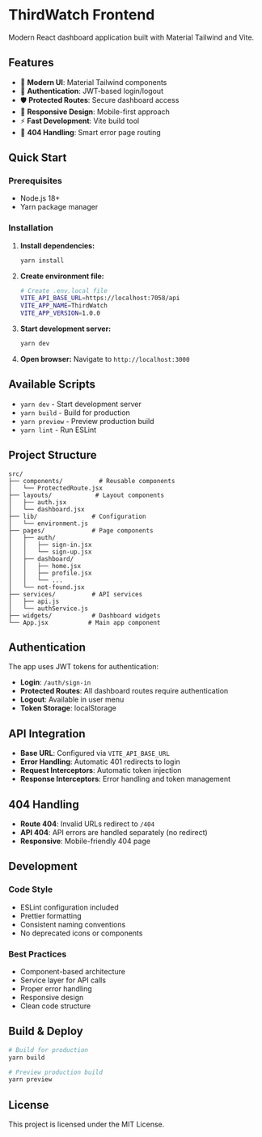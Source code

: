 # ThirdWatch Frontend

Modern React dashboard application built with Material Tailwind and Vite.

## Features

- 🎨 **Modern UI**: Material Tailwind components
- 🔐 **Authentication**: JWT-based login/logout
- 🛡️ **Protected Routes**: Secure dashboard access
- 📱 **Responsive Design**: Mobile-first approach
- ⚡ **Fast Development**: Vite build tool
- 🎯 **404 Handling**: Smart error page routing

## Quick Start

### Prerequisites

- Node.js 18+ 
- Yarn package manager

### Installation

1. **Install dependencies:**
   ```bash
   yarn install
   ```

2. **Create environment file:**
   ```bash
   # Create .env.local file
   VITE_API_BASE_URL=https://localhost:7058/api
   VITE_APP_NAME=ThirdWatch
   VITE_APP_VERSION=1.0.0
   ```

3. **Start development server:**
   ```bash
   yarn dev
   ```

4. **Open browser:**
   Navigate to `http://localhost:3000`

## Available Scripts

- `yarn dev` - Start development server
- `yarn build` - Build for production
- `yarn preview` - Preview production build
- `yarn lint` - Run ESLint

## Project Structure

```
src/
├── components/          # Reusable components
│   └── ProtectedRoute.jsx
├── layouts/            # Layout components
│   ├── auth.jsx
│   └── dashboard.jsx
├── lib/               # Configuration
│   └── environment.js
├── pages/             # Page components
│   ├── auth/
│   │   ├── sign-in.jsx
│   │   └── sign-up.jsx
│   ├── dashboard/
│   │   ├── home.jsx
│   │   ├── profile.jsx
│   │   └── ...
│   └── not-found.jsx
├── services/          # API services
│   ├── api.js
│   └── authService.js
├── widgets/           # Dashboard widgets
└── App.jsx           # Main app component
```

## Authentication

The app uses JWT tokens for authentication:

- **Login**: `/auth/sign-in`
- **Protected Routes**: All dashboard routes require authentication
- **Logout**: Available in user menu
- **Token Storage**: localStorage

## API Integration

- **Base URL**: Configured via `VITE_API_BASE_URL`
- **Error Handling**: Automatic 401 redirects to login
- **Request Interceptors**: Automatic token injection
- **Response Interceptors**: Error handling and token management

## 404 Handling

- **Route 404**: Invalid URLs redirect to `/404`
- **API 404**: API errors are handled separately (no redirect)
- **Responsive**: Mobile-friendly 404 page

## Development

### Code Style

- ESLint configuration included
- Prettier formatting
- Consistent naming conventions
- No deprecated icons or components

### Best Practices

- Component-based architecture
- Service layer for API calls
- Proper error handling
- Responsive design
- Clean code structure

## Build & Deploy

```bash
# Build for production
yarn build

# Preview production build
yarn preview
```

## License

This project is licensed under the MIT License.
